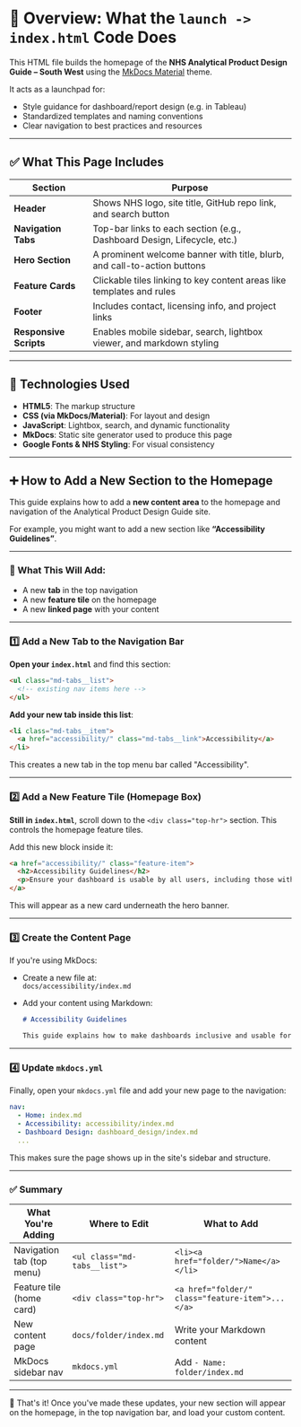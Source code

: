 # 🧭 Overview: What the `launch -> index.html` Code Does

This HTML file builds the homepage of the **NHS Analytical Product Design Guide – South West** using the [MkDocs Material](https://squidfunk.github.io/mkdocs-material/) theme.

It acts as a launchpad for:
- Style guidance for dashboard/report design (e.g. in Tableau)
- Standardized templates and naming conventions
- Clear navigation to best practices and resources

---

## ✅ What This Page Includes

| **Section**               | **Purpose**                                                                 |
|---------------------------|------------------------------------------------------------------------------|
| **Header**                | Shows NHS logo, site title, GitHub repo link, and search button             |
| **Navigation Tabs**       | Top-bar links to each section (e.g., Dashboard Design, Lifecycle, etc.)     |
| **Hero Section**          | A prominent welcome banner with title, blurb, and call-to-action buttons    |
| **Feature Cards**         | Clickable tiles linking to key content areas like templates and rules       |
| **Footer**                | Includes contact, licensing info, and project links                         |
| **Responsive Scripts**    | Enables mobile sidebar, search, lightbox viewer, and markdown styling       |

---

## 🔧 Technologies Used

- **HTML5**: The markup structure
- **CSS (via MkDocs/Material)**: For layout and design
- **JavaScript**: Lightbox, search, and dynamic functionality
- **MkDocs**: Static site generator used to produce this page
- **Google Fonts & NHS Styling**: For visual consistency

---


## ➕ How to Add a New Section to the Homepage

This guide explains how to add a **new content area** to the homepage and navigation of the Analytical Product Design Guide site.

For example, you might want to add a new section like **“Accessibility Guidelines”**.

---

### 🧩 What This Will Add:

- A new **tab** in the top navigation
- A new **feature tile** on the homepage
- A new **linked page** with your content

---

### 1️⃣ Add a New Tab to the Navigation Bar

**Open your `index.html`** and find this section:

```html
<ul class="md-tabs__list">
  <!-- existing nav items here -->
</ul>
```

**Add your new tab inside this list**:

```html
<li class="md-tabs__item">
  <a href="accessibility/" class="md-tabs__link">Accessibility</a>
</li>
```

This creates a new tab in the top menu bar called "Accessibility".

---

### 2️⃣ Add a New Feature Tile (Homepage Box)

**Still in `index.html`**, scroll down to the `<div class="top-hr">` section. This controls the homepage feature tiles.

Add this new block inside it:

```html
<a href="accessibility/" class="feature-item">
  <h2>Accessibility Guidelines</h2>
  <p>Ensure your dashboard is usable by all users, including those with disabilities.</p>
</a>
```

This will appear as a new card underneath the hero banner.

---

### 3️⃣ Create the Content Page

If you're using MkDocs:

- Create a new file at:  
  `docs/accessibility/index.md`

- Add your content using Markdown:
  ```markdown
  # Accessibility Guidelines

  This guide explains how to make dashboards inclusive and usable for everyone...
  ```

---

### 4️⃣ Update `mkdocs.yml`

Finally, open your `mkdocs.yml` file and add your new page to the navigation:

```yaml
nav:
  - Home: index.md
  - Accessibility: accessibility/index.md
  - Dashboard Design: dashboard_design/index.md
  ...
```

This makes sure the page shows up in the site's sidebar and structure.

---

### ✅ Summary

| **What You're Adding**     | **Where to Edit**                | **What to Add**                                      |
|----------------------------|----------------------------------|------------------------------------------------------|
| Navigation tab (top menu)  | `<ul class="md-tabs__list">`     | `<li><a href="folder/">Name</a></li>`                |
| Feature tile (home card)   | `<div class="top-hr">`           | `<a href="folder/" class="feature-item">...</a>`     |
| New content page           | `docs/folder/index.md`           | Write your Markdown content                          |
| MkDocs sidebar nav         | `mkdocs.yml`                     | Add `- Name: folder/index.md`                        |

---

📌 That's it! Once you've made these updates, your new section will appear on the homepage, in the top navigation bar, and load your custom content.


